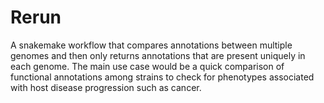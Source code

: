 # Rerun
A snakemake workflow that compares annotations between multiple genomes and then only returns annotations that are present uniquely in each genome. The main use case would be a quick comparison of functional annotations among strains to check for phenotypes associated with host disease progression such as cancer.
